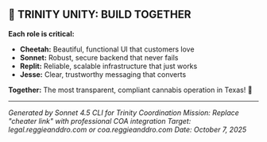 ## 💪 TRINITY UNITY: BUILD TOGETHER

**Each role is critical:**
- **Cheetah:** Beautiful, functional UI that customers love
- **Sonnet:** Robust, secure backend that never fails
- **Replit:** Reliable, scalable infrastructure that just works
- **Jesse:** Clear, trustworthy messaging that converts

**Together:** The most transparent, compliant cannabis operation in Texas! 🚀

---

*Generated by Sonnet 4.5 CLI for Trinity Coordination*
*Mission: Replace "cheater link" with professional COA integration*
*Target: legal.reggieanddro.com or coa.reggieanddro.com*
*Date: October 7, 2025*

